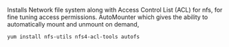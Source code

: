 Installs Network file system along with Access Control List (ACL) for nfs, for fine tuning access permissions.
AutoMounter which gives the ability to automatically mount and unmount on demand,
```
yum install nfs-utils nfs4-acl-tools autofs
```
